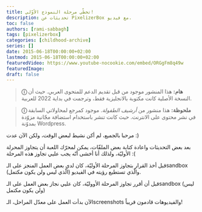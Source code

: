 ```yaml
---
title: تخطّي مرحلة النموذج الأوّلي!
description: تحديثات عن PixelizerBox مع فيديو.
toc: false
authors: [rami-sabbagh]
tags: [pixelizerbox]
categories: [childhood-archive]
series: []
date: 2015-06-18T00:00:00+02:00
lastmod: 2015-06-18T00:00:00+02:00
featuredVideo: https://www.youtube-nocookie.com/embed/ORGgFm8q49w
featuredImage:
draft: false
---
```


> **ⓘ هام:** هذا المنشور موجود من قبل تقديم الدعم للمتحوى العربي. حيث أن النسخة الأصلية كانت مكتوبة بالانجليزية فقط، وترجمت في بداية 2022 للعربية.

> **ⓘ ملحوظة:** هذا منشور من _أرشيف الطفولة_. موجود كمرجع  لمحاولاتي السابقة في نشر محتوى على الانترنت. حيث كانت تنشر باستخدام استضافة مجّانية مزوّدة بمدوّنة Wordpress.

مرحبا بالجميع، لم أكن نشيط لبعض الوقت، ولكن الآن عدت :)

بعد بعض التحديثات واعادة كتابة بعض الملفّات، يمكن لمحرّك اللعبة أن يتجاوز المحرلة الأوليّة،
ولذلك أنا أخشى أنّه يجب عليي تجاوز هذه المرحلة :(

قبل أخذ القرار بتجاوز المرحلة الأوليّة، كان لدي بعض العمل المنجز على الـsandbox (الّذي ليس ولن يكون مكتمل) والّذي تستطيع رؤيته في الفيديو.

قبل أن أقرر تجاوز المرحلة الأووليّة، كان عليي نجاز بعض العمل على الـsandbox (ليس ولن يكون مكتمل)

الآن بدأت العمل على معدّل المراحل، الـscreenshots والفيديوهات قادمون قريباً!

